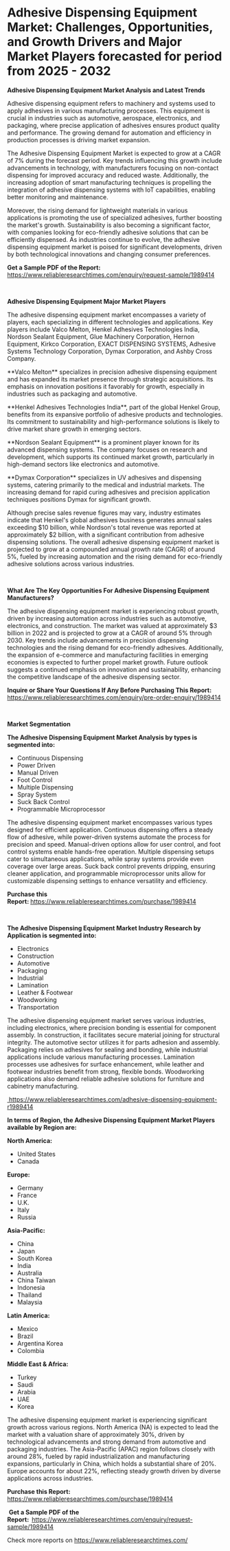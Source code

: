 <p><h1>Adhesive Dispensing Equipment Market: Challenges, Opportunities, and Growth Drivers and Major Market Players forecasted for period from 2025 - 2032</h1></p><p><strong>Adhesive Dispensing Equipment Market Analysis and Latest Trends</strong></p>
<p><p>Adhesive dispensing equipment refers to machinery and systems used to apply adhesives in various manufacturing processes. This equipment is crucial in industries such as automotive, aerospace, electronics, and packaging, where precise application of adhesives ensures product quality and performance. The growing demand for automation and efficiency in production processes is driving market expansion.</p><p>The Adhesive Dispensing Equipment Market is expected to grow at a CAGR of 7% during the forecast period. Key trends influencing this growth include advancements in technology, with manufacturers focusing on non-contact dispensing for improved accuracy and reduced waste. Additionally, the increasing adoption of smart manufacturing techniques is propelling the integration of adhesive dispensing systems with IoT capabilities, enabling better monitoring and maintenance.</p><p>Moreover, the rising demand for lightweight materials in various applications is promoting the use of specialized adhesives, further boosting the market's growth. Sustainability is also becoming a significant factor, with companies looking for eco-friendly adhesive solutions that can be efficiently dispensed. As industries continue to evolve, the adhesive dispensing equipment market is poised for significant developments, driven by both technological innovations and changing consumer preferences.</p></p>
<p><strong>Get a Sample PDF of the Report:&nbsp;</strong> <a href="https://www.reliableresearchtimes.com/enquiry/request-sample/1989414?utm_campaign=3311&utm_medium=2&utm_source=Github&utm_content=ia&utm_term=10042025&utm_id=adhesive-dispensing-equipment">https://www.reliableresearchtimes.com/enquiry/request-sample/1989414</a></p>
<p>&nbsp;</p>
<p><strong>Adhesive Dispensing Equipment Major Market Players</strong></p>
<p><p>The adhesive dispensing equipment market encompasses a variety of players, each specializing in different technologies and applications. Key players include Valco Melton, Henkel Adhesives Technologies India, Nordson Sealant Equipment, Glue Machinery Corporation, Hernon Equipment, Kirkco Corporation, EXACT DISPENSING SYSTEMS, Adhesive Systems Technology Corporation, Dymax Corporation, and Ashby Cross Company.</p><p>**Valco Melton** specializes in precision adhesive dispensing equipment and has expanded its market presence through strategic acquisitions. Its emphasis on innovation positions it favorably for growth, especially in industries such as packaging and automotive.</p><p>**Henkel Adhesives Technologies India**, part of the global Henkel Group, benefits from its expansive portfolio of adhesive products and technologies. Its commitment to sustainability and high-performance solutions is likely to drive market share growth in emerging sectors.</p><p>**Nordson Sealant Equipment** is a prominent player known for its advanced dispensing systems. The company focuses on research and development, which supports its continued market growth, particularly in high-demand sectors like electronics and automotive.</p><p>**Dymax Corporation** specializes in UV adhesives and dispensing systems, catering primarily to the medical and industrial markets. The increasing demand for rapid curing adhesives and precision application techniques positions Dymax for significant growth.</p><p>Although precise sales revenue figures may vary, industry estimates indicate that Henkel's global adhesives business generates annual sales exceeding $10 billion, while Nordson's total revenue was reported at approximately $2 billion, with a significant contribution from adhesive dispensing solutions. The overall adhesive dispensing equipment market is projected to grow at a compounded annual growth rate (CAGR) of around 5%, fueled by increasing automation and the rising demand for eco-friendly adhesive solutions across various industries.</p></p>
<p>&nbsp;</p>
<p><strong>What Are The Key Opportunities For Adhesive Dispensing Equipment Manufacturers?</strong></p>
<p><p>The adhesive dispensing equipment market is experiencing robust growth, driven by increasing automation across industries such as automotive, electronics, and construction. The market was valued at approximately $3 billion in 2022 and is projected to grow at a CAGR of around 5% through 2030. Key trends include advancements in precision dispensing technologies and the rising demand for eco-friendly adhesives. Additionally, the expansion of e-commerce and manufacturing facilities in emerging economies is expected to further propel market growth. Future outlook suggests a continued emphasis on innovation and sustainability, enhancing the competitive landscape of the adhesive dispensing sector.</p></p>
<p><strong>Inquire or Share Your Questions If Any Before Purchasing This Report:</strong> <a href="https://www.reliableresearchtimes.com/enquiry/pre-order-enquiry/1989414?utm_campaign=3311&utm_medium=2&utm_source=Github&utm_content=ia&utm_term=10042025&utm_id=adhesive-dispensing-equipment">https://www.reliableresearchtimes.com/enquiry/pre-order-enquiry/1989414</a></p>
<p>&nbsp;</p>
<p><strong>Market Segmentation</strong></p>
<p><strong>The Adhesive Dispensing Equipment Market Analysis by types is segmented into:</strong></p>
<p><ul><li>Continuous Dispensing</li><li>Power Driven</li><li>Manual Driven</li><li>Foot Control</li><li>Multiple Dispensing</li><li>Spray System</li><li>Suck Back Control</li><li>Programmable Microprocessor</li></ul></p>
<p><p>The adhesive dispensing equipment market encompasses various types designed for efficient application. Continuous dispensing offers a steady flow of adhesive, while power-driven systems automate the process for precision and speed. Manual-driven options allow for user control, and foot control systems enable hands-free operation. Multiple dispensing setups cater to simultaneous applications, while spray systems provide even coverage over large areas. Suck back control prevents dripping, ensuring cleaner application, and programmable microprocessor units allow for customizable dispensing settings to enhance versatility and efficiency.</p></p>
<p><strong>Purchase this Report:&nbsp;</strong><a href="https://www.reliableresearchtimes.com/purchase/1989414?utm_campaign=3311&utm_medium=2&utm_source=Github&utm_content=ia&utm_term=10042025&utm_id=adhesive-dispensing-equipment">https://www.reliableresearchtimes.com/purchase/1989414</a></p>
<p>&nbsp;</p>
<p><strong>The Adhesive Dispensing Equipment Market Industry Research by Application is segmented into:</strong></p>
<p><ul><li>Electronics</li><li>Construction</li><li>Automotive</li><li>Packaging</li><li>Industrial</li><li>Lamination</li><li>Leather & Footwear</li><li>Woodworking</li><li>Transportation</li></ul></p>
<p><p>The adhesive dispensing equipment market serves various industries, including electronics, where precision bonding is essential for component assembly. In construction, it facilitates secure material joining for structural integrity. The automotive sector utilizes it for parts adhesion and assembly. Packaging relies on adhesives for sealing and bonding, while industrial applications include various manufacturing processes. Lamination processes use adhesives for surface enhancement, while leather and footwear industries benefit from strong, flexible bonds. Woodworking applications also demand reliable adhesive solutions for furniture and cabinetry manufacturing.</p></p>
<p><a href="https://www.reliableresearchtimes.com/adhesive-dispensing-equipment-r1989414?utm_campaign=3311&utm_medium=2&utm_source=Github&utm_content=ia&utm_term=10042025&utm_id=adhesive-dispensing-equipment">&nbsp;https://www.reliableresearchtimes.com/adhesive-dispensing-equipment-r1989414</a></p>
<p><strong>In terms of Region, the Adhesive Dispensing Equipment Market Players available by Region are:</strong></p>
<p>
    <p> <strong> North America: </strong>
        <ul>
            <li>United States</li>
            <li>Canada</li>
        </ul>
        </p> 
    <p> <strong> Europe: </strong>
        <ul>
            <li>Germany</li>
            <li>France</li>
            <li>U.K.</li>
            <li>Italy</li>
            <li>Russia</li>
        </ul>
        </p> 
    <p> <strong> Asia-Pacific: </strong>
        <ul>
            <li>China</li>
            <li>Japan</li>
            <li>South Korea</li>
            <li>India</li>
            <li>Australia</li>
            <li>China Taiwan</li>
            <li>Indonesia</li>
            <li>Thailand</li>
            <li>Malaysia</li>
        </ul>
        </p> 
    <p> <strong> Latin America: </strong>
        <ul>
            <li>Mexico</li>
            <li>Brazil</li>
            <li>Argentina Korea</li>
            <li>Colombia</li>
        </ul>
        </p> 
    <p> <strong> Middle East & Africa: </strong>
        <ul>
            <li>Turkey</li>
            <li>Saudi</li>
            <li>Arabia</li>
            <li>UAE</li>
            <li>Korea</li>
        </ul>
    </p>
    </p>
<p><p>The adhesive dispensing equipment market is experiencing significant growth across various regions. North America (NA) is expected to lead the market with a valuation share of approximately 30%, driven by technological advancements and strong demand from automotive and packaging industries. The Asia-Pacific (APAC) region follows closely with around 28%, fueled by rapid industrialization and manufacturing expansions, particularly in China, which holds a substantial share of 20%. Europe accounts for about 22%, reflecting steady growth driven by diverse applications across industries.</p></p>
<p><strong>Purchase this Report: </strong><a href="https://www.reliableresearchtimes.com/purchase/1989414?utm_campaign=3311&utm_medium=2&utm_source=Github&utm_content=ia&utm_term=10042025&utm_id=adhesive-dispensing-equipment">https://www.reliableresearchtimes.com/purchase/1989414</a></p>
<p>&nbsp;<strong>Get a Sample PDF of the Report:&nbsp;&nbsp;</strong><a href="https://www.reliableresearchtimes.com/enquiry/request-sample/1989414?utm_campaign=3311&utm_medium=2&utm_source=Github&utm_content=ia&utm_term=10042025&utm_id=adhesive-dispensing-equipment">https://www.reliableresearchtimes.com/enquiry/request-sample/1989414</a></p>
<p><strong></strong></p>
<p>Check more reports on <a href="https://www.reliableresearchtimes.com/?utm_campaign=3311&utm_medium=2&utm_source=Github&utm_content=ia&utm_term=10042025&utm_id=adhesive-dispensing-equipment">https://www.reliableresearchtimes.com/</a></p>